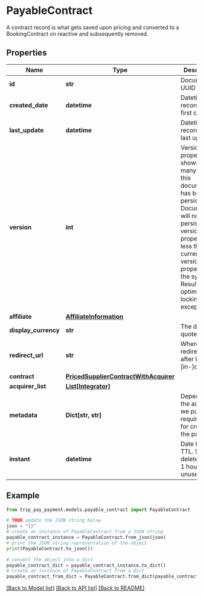 # PayableContract

A contract record is what gets saved upon pricing and converted to a BookingContract on reactive and subsequently removed.

## Properties

Name | Type | Description | Notes
------------ | ------------- | ------------- | -------------
**id** | **str** | Document UUID | [optional] 
**created_date** | **datetime** | Datetime this record was first created | [optional] 
**last_update** | **datetime** | Datetime this record was last updated | [optional] 
**version** | **int** | Version property that shows how many times this document has been persisted. Document will not persist if the version property is less than current version property in the system. Result in an optimistic locking exception. | [optional] 
**affiliate** | [**AffiliateInformation**](AffiliateInformation.md) |  | 
**display_currency** | **str** | The desired quote | [default to 'USD']
**redirect_url** | **str** | Where to redirect to after booking [in-]complete | 
**contract** | [**PricedSupplierContractWithAcquirer**](PricedSupplierContractWithAcquirer.md) |  | 
**acquirer_list** | [**List[Integrator]**](Integrator.md) |  | 
**metadata** | **Dict[str, str]** | Depending on the acquirer, we put in required data for creating the payment. | [optional] 
**instant** | **datetime** | Date to attach TTL. Self-deletes after 1 hour of unuse. | 

## Example

```python
from trip_pay_payment.models.payable_contract import PayableContract

# TODO update the JSON string below
json = "{}"
# create an instance of PayableContract from a JSON string
payable_contract_instance = PayableContract.from_json(json)
# print the JSON string representation of the object
print(PayableContract.to_json())

# convert the object into a dict
payable_contract_dict = payable_contract_instance.to_dict()
# create an instance of PayableContract from a dict
payable_contract_from_dict = PayableContract.from_dict(payable_contract_dict)
```
[[Back to Model list]](../README.md#documentation-for-models) [[Back to API list]](../README.md#documentation-for-api-endpoints) [[Back to README]](../README.md)


